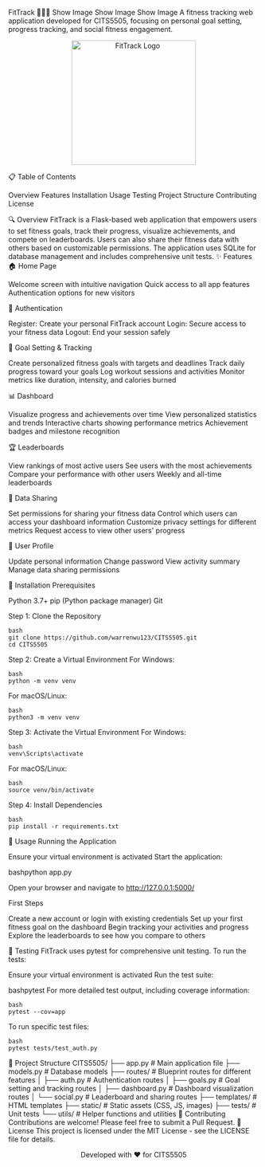FitTrack 🏃‍♂️💪
Show Image
Show Image
Show Image
A fitness tracking web application developed for CITS5505, focusing on personal goal setting, progress tracking, and social fitness engagement.
<p align="center">
  <img src="https://raw.githubusercontent.com/username/CITS5505/master/static/images/logo.png" alt="FitTrack Logo" width="250" height="auto">
</p>
📋 Table of Contents

Overview
Features
Installation
Usage
Testing
Project Structure
Contributing
License

🔍 Overview
FitTrack is a Flask-based web application that empowers users to set fitness goals, track their progress, visualize achievements, and compete on leaderboards. Users can also share their fitness data with others based on customizable permissions. The application uses SQLite for database management and includes comprehensive unit tests.
✨ Features
🏠 Home Page

Welcome screen with intuitive navigation
Quick access to all app features
Authentication options for new visitors

🔐 Authentication

Register: Create your personal FitTrack account
Login: Secure access to your fitness data
Logout: End your session safely

🎯 Goal Setting & Tracking

Create personalized fitness goals with targets and deadlines
Track daily progress toward your goals
Log workout sessions and activities
Monitor metrics like duration, intensity, and calories burned

📊 Dashboard

Visualize progress and achievements over time
View personalized statistics and trends
Interactive charts showing performance metrics
Achievement badges and milestone recognition

🏆 Leaderboards

View rankings of most active users
See users with the most achievements
Compare your performance with other users
Weekly and all-time leaderboards

🔄 Data Sharing

Set permissions for sharing your fitness data
Control which users can access your dashboard information
Customize privacy settings for different metrics
Request access to view other users' progress

👤 User Profile

Update personal information
Change password
View activity summary
Manage data sharing permissions

🔧 Installation
Prerequisites

Python 3.7+
pip (Python package manager)
Git

Step 1: Clone the Repository
```
bash
git clone https://github.com/warrenwu123/CITS5505.git
cd CITS5505
```
Step 2: Create a Virtual Environment
For Windows:
```
bash
python -m venv venv
```
For macOS/Linux:
```
bash
python3 -m venv venv
```
Step 3: Activate the Virtual Environment
For Windows:
```
bash
venv\Scripts\activate
```
For macOS/Linux:
```
bash
source venv/bin/activate
```
Step 4: Install Dependencies
```
bash
pip install -r requirements.txt
```
🚀 Usage
Running the Application

Ensure your virtual environment is activated
Start the application:

bashpython app.py

Open your browser and navigate to http://127.0.0.1:5000/

First Steps

Create a new account or login with existing credentials
Set up your first fitness goal on the dashboard
Begin tracking your activities and progress
Explore the leaderboards to see how you compare to others

🧪 Testing
FitTrack uses pytest for comprehensive unit testing. To run the tests:

Ensure your virtual environment is activated
Run the test suite:

bashpytest
For more detailed test output, including coverage information:
```
bash
pytest --cov=app
```
To run specific test files:
```
bash
pytest tests/test_auth.py
```
📁 Project Structure
CITS5505/
├── app.py              # Main application file
├── models.py           # Database models
├── routes/             # Blueprint routes for different features
│   ├── auth.py         # Authentication routes
│   ├── goals.py        # Goal setting and tracking routes
│   ├── dashboard.py    # Dashboard visualization routes
│   └── social.py       # Leaderboard and sharing routes
├── templates/          # HTML templates
├── static/             # Static assets (CSS, JS, images)
├── tests/              # Unit tests
└── utils/              # Helper functions and utilities
👥 Contributing
Contributions are welcome! Please feel free to submit a Pull Request.
📄 License
This project is licensed under the MIT License - see the LICENSE file for details.

<p align="center">
  Developed with ❤️ for CITS5505
</p>
